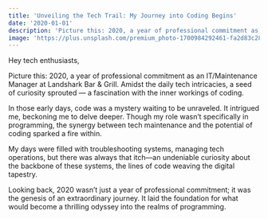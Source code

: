```yaml
---
title: 'Unveiling the Tech Trail: My Journey into Coding Begins'
date: '2020-01-01'
description: 'Picture this: 2020, a year of professional commitment as an IT/Maintenance Manager at Landshark Bar & Grill. Amidst the daily tech intricacies, a seed of curiosity sprouted — a fascination with the inner workings of coding.'
image: 'https://plus.unsplash.com/premium_photo-1700984292461-fa2d83c28c6b?q=80&w=3086&auto=format&fit=crop&ixlib=rb-4.0.3&ixid=M3wxMjA3fDB8MHxwaG90by1wYWdlfHx8fGVufDB8fHx8fA%3D%3D'
---
```


Hey tech enthusiasts,

Picture this: 2020, a year of professional commitment as an IT/Maintenance Manager at Landshark Bar & Grill. Amidst the daily tech intricacies, a seed of curiosity sprouted — a fascination with the inner workings of coding.

In those early days, code was a mystery waiting to be unraveled. It intrigued me, beckoning me to delve deeper. Though my role wasn’t specifically in programming, the synergy between tech maintenance and the potential of coding sparked a fire within.

My days were filled with troubleshooting systems, managing tech operations, but there was always that itch—an undeniable curiosity about the backbone of these systems, the lines of code weaving the digital tapestry.

Looking back, 2020 wasn’t just a year of professional commitment; it was the genesis of an extraordinary journey. It laid the foundation for what would become a thrilling odyssey into the realms of programming.